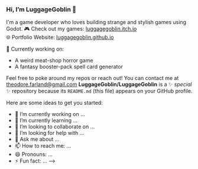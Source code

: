 ### Hi, I’m LuggageGoblin 👋
I'm a game developer who loves building strange and stylish games using Godot.
🎮 Check out my games: [luggagegoblin.itch.io](https://luggagegoblin.itch.io)  
🌐 Portfolio Website: [luggagegoblin.github.io](https://luggagegoblin.github.io)

🔧 Currently working on:
- A weird meat-shop horror game
- A fantasy booster-pack spell card generator

Feel free to poke around my repos or reach out!
You can contact me at theodore.farland@gmail.com
**LuggageGoblin/LuggageGoblin** is a ✨ _special_ ✨ repository because its `README.md` (this file) appears on your GitHub profile.

Here are some ideas to get you started:

- 🔭 I’m currently working on ...
- 🌱 I’m currently learning ...
- 👯 I’m looking to collaborate on ...
- 🤔 I’m looking for help with ...
- 💬 Ask me about ...
- 📫 How to reach me: ...
- 😄 Pronouns: ...
- ⚡ Fun fact: ...
-->
